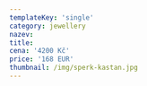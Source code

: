 ```yaml
---
templateKey: 'single'
category: jewellery
nazev: 
title: 
cena: '4200 Kč'
price: '168 EUR'
thumbnail: /img/sperk-kastan.jpg
---
```

